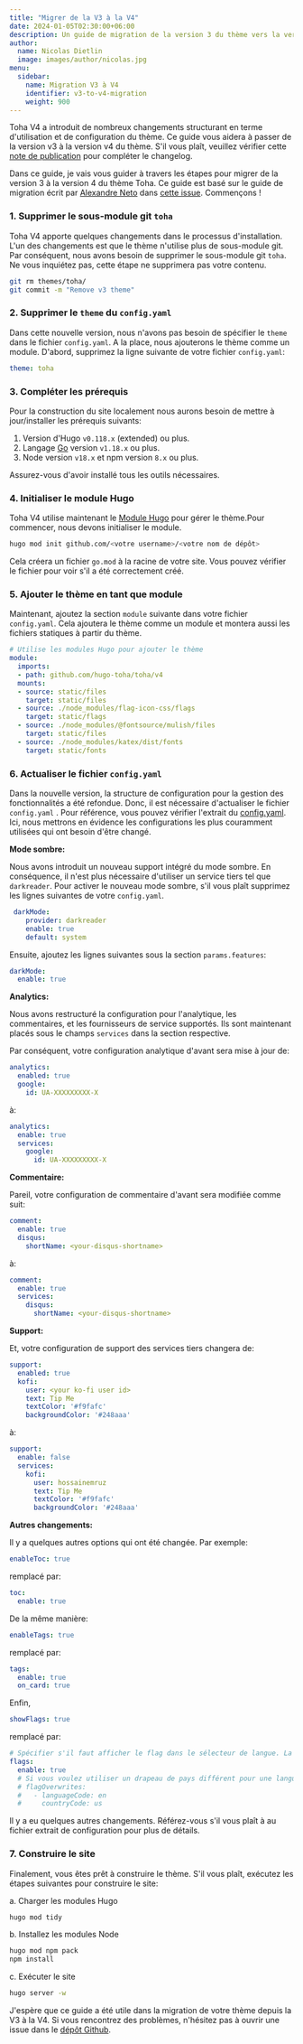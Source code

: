 ```yaml
---
title: "Migrer de la V3 à la V4"
date: 2024-01-05T02:30:00+06:00
description: Un guide de migration de la version 3 du thème vers la version 4.
author:
  name: Nicolas Dietlin
  image: images/author/nicolas.jpg
menu:
  sidebar:
    name: Migration V3 à V4
    identifier: v3-to-v4-migration
    weight: 900
---
```


Toha V4 a introduit de nombreux changements structurant en terme d'utilisation et de configuration du thème. Ce guide vous aidera à passer de la version v3 à la version v4 du thème. S'il vous plaît, veuillez vérifier cette [note de publication](https://github.com/hugo-toha/toha/releases/tag/v4.0.0) pour compléter le changelog.

Dans ce guide, je vais vous guider à travers les étapes pour migrer de la version 3 à la version 4 du thème Toha. Ce guide est basé sur le guide de migration écrit par [Alexandre Neto](https://github.com/SrNetoChan) dans [cette issue](https://github.com/hugo-toha/toha/issues/852). Commençons !

### 1. Supprimer le sous-module git `toha`

Toha V4 apporte quelques changements dans le processus d'installation. L'un des changements est que le thème n'utilise plus de sous-module git. Par conséquent, nous avons besoin de supprimer le sous-module git `toha`. Ne vous inquiétez pas, cette étape ne supprimera pas votre contenu.

```bash
git rm themes/toha/
git commit -m "Remove v3 theme"
```

### 2. Supprimer le `theme` du `config.yaml`

Dans cette nouvelle version, nous n'avons pas besoin de spécifier le `theme` dans le fichier `config.yaml`. A la place, nous ajouterons le thème comme un module. D'abord, supprimez la ligne suivante de votre fichier `config.yaml`:

```yaml
theme: toha
```

### 3. Compléter les prérequis

Pour la construction du site localement nous aurons besoin de mettre à jour/installer les prérequis suivants:

1. Version d'Hugo `v0.118.x` (extended) ou plus.
2. Langage [Go](https://go.dev/doc/install) version `v1.18.x` ou plus.
3. Node version `v18.x` et npm version `8.x` ou plus.

Assurez-vous d'avoir installé tous les outils nécessaires.

### 4. Initialiser le module Hugo

Toha V4 utilise maintenant le [Module Hugo](https://gohugo.io/hugo-modules/) pour gérer le thème.Pour commencer, nous devons initialiser le module.

```bash
hugo mod init github.com/<votre username>/<votre nom de dépôt>
```

Cela créera un fichier `go.mod` à la racine de votre site. Vous pouvez vérifier le fichier pour voir s'il a été correctement créé.

### 5. Ajouter le thème en tant que module

Maintenant, ajoutez la section `module` suivante dans votre fichier `config.yaml`. Cela ajoutera le thème comme un module et montera aussi les fichiers statiques à partir du thème.

```yaml
# Utilise les modules Hugo pour ajouter le thème
module:
  imports:
  - path: github.com/hugo-toha/toha/v4
  mounts:
  - source: static/files
    target: static/files
  - source: ./node_modules/flag-icon-css/flags
    target: static/flags
  - source: ./node_modules/@fontsource/mulish/files
    target: static/files
  - source: ./node_modules/katex/dist/fonts
    target: static/fonts
```

### 6. Actualiser le fichier `config.yaml`

Dans la nouvelle version, la structure de configuration pour la gestion des fonctionnalités a été refondue. Donc, il est nécessaire d'actualiser le fichier `config.yaml` . Pour référence, vous pouvez vérifier l'extrait du [config.yaml](https://github.com/hugo-toha/hugo-toha.github.io/blob/main/config.yaml). Ici, nous mettrons en évidence les configurations les plus couramment utilisées qui ont besoin d'être changé.

**Mode sombre:**

Nous avons introduit un nouveau support intégré du mode sombre. En conséquence, il n'est plus nécessaire d'utiliser un service tiers tel que `darkreader`. Pour activer le nouveau mode sombre, s'il vous plaît supprimez les lignes suivantes de votre `config.yaml`.

```yaml
 darkMode:
    provider: darkreader
    enable: true
    default: system
```

Ensuite, ajoutez les lignes suivantes sous la section `params.features`:

```yaml
darkMode:
  enable: true
```

**Analytics:**

Nous avons restructuré la configuration pour l'analytique, les commentaires, et les fournisseurs de service supportés. Ils sont maintenant placés sous le champs `services` dans la section respective.

Par conséquent, votre configuration analytique d'avant sera mise à jour de:

```yaml
analytics:
  enabled: true
  google:
    id: UA-XXXXXXXXX-X
```

à:

```yaml
analytics:
  enable: true
  services:
    google:
      id: UA-XXXXXXXXX-X
```

**Commentaire:**

Pareil, votre configuration de commentaire d'avant sera modifiée comme suit:

```yaml
comment:
  enable: true
  disqus:
    shortName: <your-disqus-shortname>
```

à:
  
```yaml
comment:
  enable: true
  services:
    disqus:
      shortName: <your-disqus-shortname>
```

**Support:**

Et, votre configuration de support des services tiers changera de:

```yaml
support:
  enabled: true
  kofi:
    user: <your ko-fi user id>
    text: Tip Me
    textColor: '#f9fafc'
    backgroundColor: '#248aaa'
```

à:

```yaml
support:
  enable: false
  services:
    kofi:
      user: hossainemruz
      text: Tip Me
      textColor: '#f9fafc'
      backgroundColor: '#248aaa'
```

**Autres changements:**

Il y a quelques autres options qui ont été changée. Par exemple:

```yaml
enableToc: true
```

remplacé par:

```yaml
toc:
  enable: true
```

De la même manière:

```yaml
enableTags: true
```

remplacé par:

```yaml
tags:
  enable: true
  on_card: true
```

Enfin,

```yaml
showFlags: true
```

remplacé par:

```yaml
# Spécifier s'il faut afficher le flag dans le sélecteur de langue. La valeur par défaut est True.
flags:
  enable: true
  # Si vous voulez utiliser un drapeau de pays différent pour une langue, spécifiez le ici. 
  # flagOverwrites:
  #   - languageCode: en
  #     countryCode: us
```

Il y a eu quelques autres changements. Référez-vous s'il vous plaît à au fichier extrait de configuration pour plus de détails.

### 7. Construire le site

Finalement, vous êtes prêt à construire le thème. S'il vous plaît, exécutez les étapes suivantes pour construire le site:

a. Charger les modules Hugo

```bash
hugo mod tidy
```

b. Installez les modules Node

```bash
hugo mod npm pack
npm install
```

c. Exécuter le site

```bash
hugo server -w
```

J'espère que ce guide a été utile dans la migration de votre thème depuis la V3 à la V4. Si vous rencontrez des problèmes, n'hésitez pas à ouvrir une issue dans le [dépôt Github](https://github.com/hugo-toha/toha).
